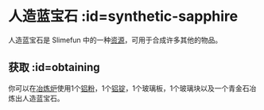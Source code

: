 # 人造蓝宝石 :id=synthetic-sapphire

人造蓝宝石是 Slimefun 中的一种[资源](/Resources)，可用于合成许多其他的物品。

## 获取 :id=obtaining

你可以在[冶炼炉](/Smeltery)使用1个[铝粉](/Dusts)，1个[铝锭](/Ingots)，1个玻璃板，1个玻璃块以及一个青金石冶炼出人造蓝宝石。
